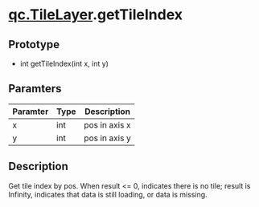 # [qc.TileLayer](CTileLayer.md).getTileIndex

## Prototype
* int getTileIndex(int x, int y)

## Paramters
| Paramter | Type | Description |
| --------- | --------- | --------- |
| x | int | pos in axis x |
| y | int | pos in axis y |

## Description
Get tile index by pos. When result <= 0, indicates there is no tile; result is Infinity, indicates that data is still loading, or data is missing.
